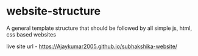 # website-structure
A general template structure that should be followed by all simple js, html, css based websites


live site url - https://Ajaykumar2005.github.io/subhakshika-website/


